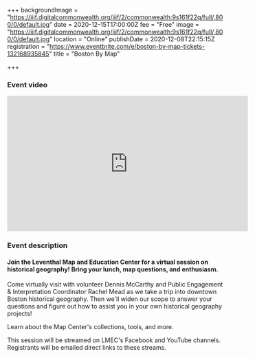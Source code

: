 +++
backgroundImage = "https://iiif.digitalcommonwealth.org/iiif/2/commonwealth:9s161f22q/full/,800/0/default.jpg"
date = 2020-12-15T17:00:00Z
fee = "Free"
image = "https://iiif.digitalcommonwealth.org/iiif/2/commonwealth:9s161f22q/full/,800/0/default.jpg"
location = "Online"
publishDate = 2020-12-08T22:15:15Z
registration = "https://www.eventbrite.com/e/boston-by-map-tickets-132168935845"
title = "Boston By Map"

+++
### Event video

<iframe width="560" height="315" src="https://www.youtube.com/embed/4yXA6nnvUMk" frameborder="0" allow="accelerometer; autoplay; clipboard-write; encrypted-media; gyroscope; picture-in-picture" allowfullscreen></iframe>

### Event description

#### Join the Leventhal Map and Education Center for a virtual session on historical geography! Bring your lunch, map questions, and enthusiasm.

Come virtually visit with volunteer Dennis McCarthy and Public Engagement & Interpretation Coordinator Rachel Mead as we take a trip into downtown Boston historical geography. Then we'll widen our scope to answer your questions and figure out how to assist you in your own historical geography projects!

Learn about the Map Center's collections, tools, and more.

This session will be streamed on LMEC's Facebook and YouTube channels. Registrants will be emailed direct links to these streams.